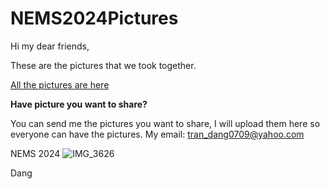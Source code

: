 # NEMS2024Pictures
Hi my dear friends,

These are the pictures that we took together.

[All the pictures are here](https://github.com/trandang0709/NEMS2024Pictures/tree/main/Banquet-Dinner "NEMS-2024-pictures")

**Have picture you want to share?**

You can send me the pictures you want to share, I will upload them here so everyone can have the pictures.
My email: tran_dang0709@yahoo.com

NEMS 2024
![IMG_3626](https://github.com/trandang0709/NEMS2024Pictures/assets/46659362/6de2a428-6bd5-4070-b0f0-5929957f46aa)

Dang
